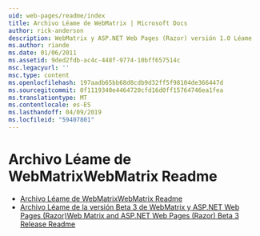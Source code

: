 ```yaml
---
uid: web-pages/readme/index
title: Archivo Léame de WebMatrix | Microsoft Docs
author: rick-anderson
description: WebMatrix y ASP.NET Web Pages (Razor) versión 1.0 Léame
ms.author: riande
ms.date: 01/06/2011
ms.assetid: 9ded2fdb-ac4c-448f-9774-10bff657514c
msc.legacyurl: ''
msc.type: content
ms.openlocfilehash: 197aadb65bb68d8cdb9d32ff5f98104de366447d
ms.sourcegitcommit: 0f1119340e4464720cfd16d0ff15764746ea1fea
ms.translationtype: MT
ms.contentlocale: es-ES
ms.lasthandoff: 04/09/2019
ms.locfileid: "59407801"
---
```

# <a name="webmatrix-readme"></a><span data-ttu-id="9a79b-103">Archivo Léame de WebMatrix</span><span class="sxs-lookup"><span data-stu-id="9a79b-103">WebMatrix Readme</span></span>

- [<span data-ttu-id="9a79b-104">Archivo Léame de WebMatrix</span><span class="sxs-lookup"><span data-stu-id="9a79b-104">WebMatrix Readme</span></span>](overview.md)
- [<span data-ttu-id="9a79b-105">Archivo Léame de la versión Beta 3 de WebMatrix y ASP.NET Web Pages (Razor)</span><span class="sxs-lookup"><span data-stu-id="9a79b-105">Web Matrix and ASP.NET Web Pages (Razor) Beta 3 Release Readme</span></span>](beta3.md)
